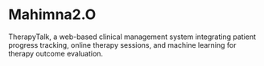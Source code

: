 # Mahimna2.O
TherapyTalk, a web-based clinical management system integrating patient progress tracking, online therapy sessions, and machine learning for therapy outcome evaluation.

